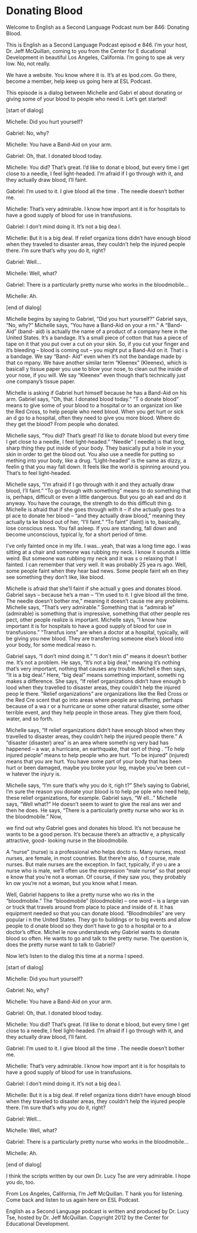 # Donating Blood

Welcome to English as a Second Language Podcast num ber 846: Donating Blood. 

This is English as a Second Language Podcast episod e 846. I’m your host, Dr. Jeff McQuillan, coming to you from the Center for E ducational Development in beautiful Los Angeles, California. I’m going to spe ak very low. No, not really.  

We have a website. You know where it is. It’s at es lpod.com. Go there, become a member, help keep us going here at ESL Podcast.  

This episode is a dialog between Michelle and Gabri el about donating or giving some of your blood to people who need it. Let’s get  started! 

[start of dialog] 

Michelle:  Did you hurt yourself?   

Gabriel:  No, why? 

Michelle:  You have a Band-Aid on your arm. 

Gabriel:  Oh, that. I donated blood today.   

Michelle:  You did? That’s great. I’d like to donat e blood, but every time I get close to a needle, I feel light-headed. I’m afraid if I go through with it, and they actually draw blood, I’ll faint. 

Gabriel:  I’m used to it. I give blood all the time . The needle doesn’t bother me.   

Michelle:  That’s very admirable. I know how import ant it is for hospitals to have a good supply of blood for use in transfusions. 

Gabriel:  I don’t mind doing it. It’s not a big dea l. 

Michelle:  But it is a big deal. If relief organiza tions didn’t have enough blood when they traveled to disaster areas, they couldn’t  help the injured people there. I’m sure that’s why you do it, right? 

Gabriel:  Well...  

 Michelle:  Well, what?   

Gabriel:  There is a particularly pretty nurse who works in the bloodmobile... 

Michelle:  Ah. 

[end of dialog] 

Michelle begins by saying to Gabriel, “Did you hurt  yourself?” Gabriel says, “No, why?” Michelle says, “You have a Band-Aid on your a rm.” A “Band-Aid” (band- aid) is actually the name of a product of a company  here in the United States. It’s a bandage. It’s a small piece of cotton that has a piece of tape on it that you put over a cut on your skin. So, if you cut your finger  and it’s bleeding – blood is coming out – you might put a Band-Aid on it. That i s a bandage. We say “Band- Aid” even when it’s not the bandage made by that co mpany. We have another similar term “Kleenex” (Kleenex), which is basicall y tissue paper you use to blow your nose, to clean out the inside of your nose, if  you will. We say “Kleenex” even though that’s technically just one company’s tissue  paper.  

Michelle is asking if Gabriel hurt himself because he has a Band-Aid on his arm. Gabriel says, “Oh, that. I donated blood today.” “T o donate blood” means to give some of your blood to a hospital or to an organizat ion like the Red Cross, to help people who need blood. When you get hurt or sick an d go to a hospital, often they need to give you more blood. Where do they get  the blood? From people who donated.  

Michelle says, “You did? That’s great! I’d like to donate blood but every time I get close to a needle, I feel light-headed.” “Needle” ( needle) is that long, sharp thing they put inside of your body. They basically put a hole in your skin in order to get the blood out. You also use a needle for putting so mething into your body, like a drug. “Light-headed” is the same as dizzy, a feelin g that you may fall down. It feels like the world is spinning around you. That’s  to feel light-headed.  

Michelle says, “I’m afraid if I go through with it and they actually draw blood, I’ll faint.” “To go through with something” means to do something that is, perhaps, difficult or even a little dangerous. But you go ah ead and do it anyway. You have the courage, the strength to do this difficult thin g. Michelle is afraid that if she goes through with it – if she actually goes to a pl ace to donate her blood – “and they actually draw blood,” meaning they actually ta ke blood out of her, “I’ll faint.” “To faint” (faint) is to, basically, lose conscious ness. You fall asleep. If you are standing, fall down and become unconscious, typical ly, for a short period of time.   

 I’ve only fainted once in my life. I was…yeah, that  was a long time ago. I was sitting at a chair and someone was rubbing my neck.  I know it sounds a little weird. But someone was rubbing my neck and it was s o relaxing that I fainted. I can remember that very well. It was probably 25 yea rs ago. Well, some people faint when they hear bad news. Some people faint wh en they see something they don’t like, like blood.  

Michelle is afraid that she’ll faint if she actuall y goes and donates blood. Gabriel says – because he’s a man – “I’m used to it. I give  blood all the time. The needle doesn’t bother me,” meaning it doesn’t cause me any  problems. Michelle says, “That’s very admirable.” Something that is “admirab le” (admirable) is something that is impressive, something that other people res pect, other people realize is important. Michelle says, “I know how important it is for hospitals to have a good supply of blood for use in transfusions.” “Transfus ions” are when a doctor at a hospital, typically, will be giving you new blood. They are transferring someone else’s blood into your body, for some medical reaso n.  

Gabriel says, “I don’t mind doing it.” “I don’t min d” means it doesn’t bother me. It’s not a problem. He says, “It’s not a big deal,”  meaning it’s nothing that’s very important, nothing that causes any trouble. Michell e then says, “It is a big deal.” Here, “big deal” means something important, somethi ng makes a difference. She says, “If relief organizations didn’t have enough b lood when they travelled to disaster areas, they couldn’t help the injured peop le there. “Relief organizations” are organizations like the Red Cross or the Red Cre scent that go into areas where people are suffering, perhaps because of a wa r or a hurricane or some other natural disaster, some other terrible event, and they help people in those areas. They give them food, water, and so forth.  

Michelle says, “If relief organizations didn’t have  enough blood when they travelled to disaster areas, they couldn’t help the  injured people there.” A “disaster (disaster) area” is an area where somethi ng very bad has happened – a war, a hurricane, an earthquake, that sort of thing . “To help injured people” means to help people who are hurt. “To be injured” (injured) means that you are hurt. You have some part of your body that has been  hurt or been damaged, maybe you broke your leg, maybe you’ve been cut – w hatever the injury is.  

Michelle says, “I’m sure that’s why you do it, righ t?” She’s saying to Gabriel, I’m sure the reason you donate your blood is to help pe ople who need help, these relief organizations, for example. Gabriel says, “W ell…” Michelle says, “Well what?” He doesn’t seem to want to give the real ans wer and then he does. He says, “There is a particularly pretty nurse who wor ks in the bloodmobile.” Now,  

we find out why Gabriel goes and donates his blood.  It’s not because he wants to be a good person. It’s because there’s an attractiv e, a physically attractive, good- looking nurse in the bloodmobile.  

A “nurse” (nurse) is a professional who helps docto rs. Many nurses, most nurses, are female, in most countries. But there’re also, o f course, male nurses. But male nurses are the exception. In fact, typically, if yo u are a nurse who is male, we’ll often use the expression “male nurse” so that peopl e know that you’re not a woman. Of course, if they saw you, they probably kn ow you’re not a woman, but you know what I mean.  

Well, Gabriel happens to like a pretty nurse who wo rks in the “bloodmobile.” The “bloodmobile” (bloodmobile) – one word – is a large  van or truck that travels around from place to place and inside of it. It has  equipment needed so that you can donate blood. “Bloodmobiles” are very popular i n the United States. They go to buildings or to big events and allow people to d onate blood so they don’t have to go to a hospital or to a doctor’s office. Michel le now understands why Gabriel wants to donate blood so often. He wants to go and talk to the pretty nurse. The question is, does the pretty nurse want to talk to Gabriel?  

Now let’s listen to the dialog this time at a norma l speed. 

[start of dialog] 

Michelle:  Did you hurt yourself?   

Gabriel:  No, why? 

Michelle:  You have a Band-Aid on your arm. 

Gabriel:  Oh, that. I donated blood today.   

Michelle:  You did? That’s great. I’d like to donat e blood, but every time I get close to a needle, I feel light-headed. I’m afraid if I go through with it, and they actually draw blood, I’ll faint. 

Gabriel:  I’m used to it. I give blood all the time . The needle doesn’t bother me.   

Michelle:  That’s very admirable. I know how import ant it is for hospitals to have a good supply of blood for use in transfusions. 

Gabriel:  I don’t mind doing it. It’s not a big dea l.  

 Michelle:  But it is a big deal. If relief organiza tions didn’t have enough blood when they traveled to disaster areas, they couldn’t  help the injured people there. I’m sure that’s why you do it, right? 

Gabriel:  Well... 

Michelle:  Well, what?   

Gabriel:  There is a particularly pretty nurse who works in the bloodmobile... 

Michelle:  Ah. 

[end of dialog] 

I think the scripts written by our own Dr. Lucy Tse  are very admirable. I hope you do, too.  

From Los Angeles, California, I’m Jeff McQuillan. T hank you for listening. Come back and listen to us again here on ESL Podcast. 

English as a Second Language podcast is written and  produced by Dr. Lucy Tse, hosted by Dr. Jeff McQuillan. Copyright 2012 by the  Center for Educational Development.


